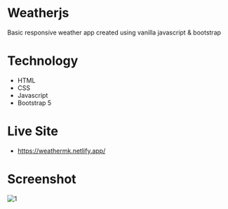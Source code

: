 # Weatherjs
Basic responsive weather app created using vanilla javascript &amp; bootstrap

# Technology
- HTML
- CSS
- Javascript
- Bootstrap 5

# Live Site
- https://weathermk.netlify.app/

# Screenshot
![1](https://github.com/Evilking009/Weatherjs/assets/4027728/c9dac538-3d93-4339-9364-a92874314bfd)

